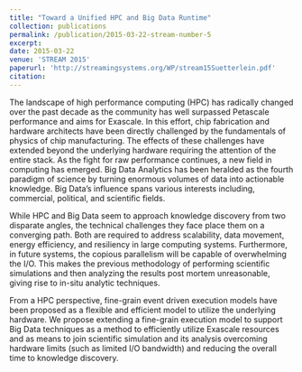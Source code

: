```yaml
---
title: "Toward a Unified HPC and Big Data Runtime"
collection: publications
permalink: /publication/2015-03-22-stream-number-5
excerpt:
date: 2015-03-22
venue: 'STREAM 2015'
paperurl: 'http://streamingsystems.org/WP/stream15Suetterlein.pdf'
citation:
---
```

The landscape of high performance computing (HPC) has radically changed over the past decade as the community has well surpassed Petascale performance and aims for Exascale. In this effort, chip fabrication and hardware architects have been directly challenged by the fundamentals of physics of chip manufacturing. The effects of these challenges have extended beyond the underlying hardware requiring the attention of the entire stack. As the fight for raw performance continues, a new field in computing has emerged. Big Data Analytics has been heralded as the fourth paradigm of science by turning enormous volumes of data into actionable knowledge. Big Data’s influence spans various interests including, commercial, political, and scientific fields.

While HPC and Big Data seem to approach knowledge discovery from two disparate angles, the technical challenges they face place them on a converging path. Both are required to address scalability, data movement, energy efficiency, and resiliency in large computing systems. Furthermore, in future systems, the copious parallelism will be capable of overwhelming the I/O. This makes the previous methodology of performing scientific simulations and then analyzing the results post mortem unreasonable, giving rise to in-situ analytic techniques.

From a HPC perspective, fine-grain event driven execution models have been proposed as a flexible and efficient model to utilize the underlying hardware. We propose extending a fine-grain execution model to support Big Data techniques as a method to efficiently utilize Exascale resources and as means to join scientific simulation and its analysis overcoming hardware limits (such as limited I/O bandwidth) and reducing the overall time to knowledge discovery.
